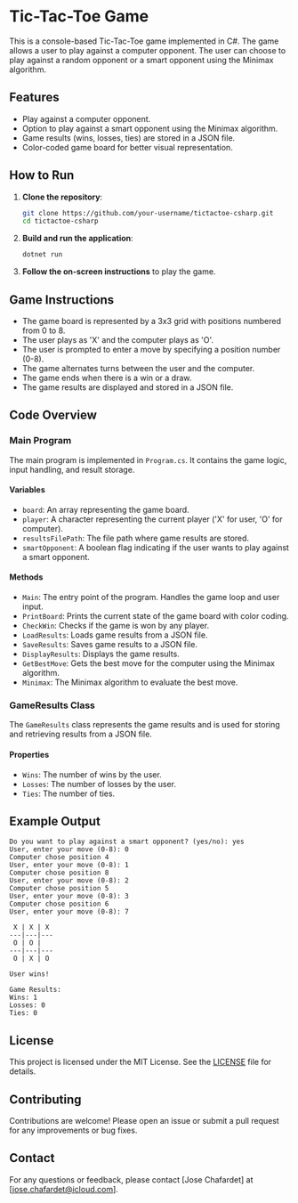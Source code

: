 # Tic-Tac-Toe Game

This is a console-based Tic-Tac-Toe game implemented in C#. The game allows a user to play against a computer opponent. The user can choose to play against a random opponent or a smart opponent using the Minimax algorithm.

## Features

- Play against a computer opponent.
- Option to play against a smart opponent using the Minimax algorithm.
- Game results (wins, losses, ties) are stored in a JSON file.
- Color-coded game board for better visual representation.

## How to Run

1. **Clone the repository**:
   ```sh
   git clone https://github.com/your-username/tictactoe-csharp.git
   cd tictactoe-csharp
   ```

2. **Build and run the application**:
   ```sh
   dotnet run
   ```

3. **Follow the on-screen instructions** to play the game.

## Game Instructions

- The game board is represented by a 3x3 grid with positions numbered from 0 to 8.
- The user plays as 'X' and the computer plays as 'O'.
- The user is prompted to enter a move by specifying a position number (0-8).
- The game alternates turns between the user and the computer.
- The game ends when there is a win or a draw.
- The game results are displayed and stored in a JSON file.

## Code Overview

### Main Program

The main program is implemented in `Program.cs`. It contains the game logic, input handling, and result storage.

#### Variables

- `board`: An array representing the game board.
- `player`: A character representing the current player ('X' for user, 'O' for computer).
- `resultsFilePath`: The file path where game results are stored.
- `smartOpponent`: A boolean flag indicating if the user wants to play against a smart opponent.

#### Methods

- `Main`: The entry point of the program. Handles the game loop and user input.
- `PrintBoard`: Prints the current state of the game board with color coding.
- `CheckWin`: Checks if the game is won by any player.
- `LoadResults`: Loads game results from a JSON file.
- `SaveResults`: Saves game results to a JSON file.
- `DisplayResults`: Displays the game results.
- `GetBestMove`: Gets the best move for the computer using the Minimax algorithm.
- `Minimax`: The Minimax algorithm to evaluate the best move.

### GameResults Class

The `GameResults` class represents the game results and is used for storing and retrieving results from a JSON file.

#### Properties

- `Wins`: The number of wins by the user.
- `Losses`: The number of losses by the user.
- `Ties`: The number of ties.

## Example Output

```
Do you want to play against a smart opponent? (yes/no): yes
User, enter your move (0-8): 0
Computer chose position 4
User, enter your move (0-8): 1
Computer chose position 8
User, enter your move (0-8): 2
Computer chose position 5
User, enter your move (0-8): 3
Computer chose position 6
User, enter your move (0-8): 7

 X | X | X
---|---|---
 O | O |  
---|---|---
 O | X | O

User wins!

Game Results:
Wins: 1
Losses: 0
Ties: 0
```

## License

This project is licensed under the MIT License. See the [LICENSE](LICENSE) file for details.

## Contributing

Contributions are welcome! Please open an issue or submit a pull request for any improvements or bug fixes.

## Contact

For any questions or feedback, please contact [Jose Chafardet] at [jose.chafardet@icloud.com].
